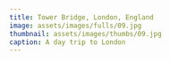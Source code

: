 ```yaml
---
title: Tower Bridge, London, England
image: assets/images/fulls/09.jpg
thumbnail: assets/images/thumbs/09.jpg
caption: A day trip to London
---
```

